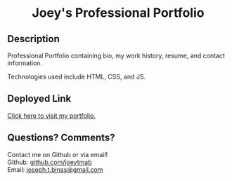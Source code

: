 <h1 align="center">Joey's Professional Portfolio</h1>

## Description

Professional Portfolio containing bio, my work history, resume, and contact information.

Technologies used include HTML, CSS, and JS.

## Deployed Link

[Click here to visit my portfolio.](https://joeytmab.github.io/Professional-Portfolio/)

## Questions? Comments?

Contact me on Github or via email! </br>
Github: [github.com/joeytmab](github.com/joeytmab) </br>
Email: [joseph.t.binas@gmail.com](joseph.t.binas@gmail.com)

